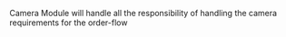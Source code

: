 Camera Module will handle all the responsibility of handling the camera requirements for the order-flow